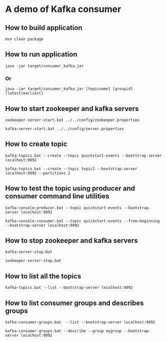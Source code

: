 # A demo of Kafka consumer

## How to build application

`mvn clean package`

## How to run application

`java -jar target/consumer_kafka.jar`

### Or

`java -jar target/consumer_kafka.jar [topicname] [groupid] [latest|earliest]`

## How to start zookeeper and kafka servers

`zookeeper-server-start.bat ../../config/zookeeper.properties`

`kafka-server-start.bat ../../config/server.properties`


## How to create topic

`kafka-topics.bat --create --topic quickstart-events --bootstrap-server localhost:9092`

`kafka-topics.bat --create --topic topic2 --bootstrap-server localhost:9092 --partitions 2`

## How to test the topic using producer and consumer command line utilities

`kafka-console-producer.bat --topic quickstart-events --bootstrap-server localhost:9092`

`kafka-console-consumer.bat --topic quickstart-events --from-beginning --bootstrap-server localhost:9092`

## How to stop zookeeper and kafka servers

`kafka-server-stop.bat`

`zookeeper-server-stop.bat`

## How to list all the topics

`kafka-topics.bat --list --bootstrap-server localhost:9092`

## How to list consumer groups and describes groups

`kafka-consumer-groups.bat  --list --bootstrap-server localhost:9092`

`kafka-consumer-groups.bat --describe --group mygroup --bootstrap-server localhost:9092`